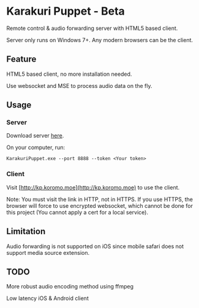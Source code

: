# Karakuri Puppet - Beta

Remote control & audio forwarding server with HTML5 based client.

Server only runs on Windows 7+. Any modern browsers can be the client.

## Feature

HTML5 based client, no more installation needed.

Use websocket and MSE to process audio data on the fly.

## Usage

### Server

Download server [here](https://github.com/arition/KarakuriPuppet/releases/latest).

On your computer, run:

```
KarakuriPuppet.exe --port 8888 --token <Your token>
```

### Client

Visit [http://kp.koromo.moe](http://kp.koromo.moe) to use the client.

Note: You must visit the link in HTTP, not in HTTPS. If you use HTTPS, the browser will force to use encrypted websocket, which cannot be done for this project (You cannot apply a cert for a local service).

## Limitation

Audio forwarding is not supported on iOS since mobile safari does not support media source extension.

## TODO

More robust audio encoding method using ffmpeg

Low latency iOS & Android client
